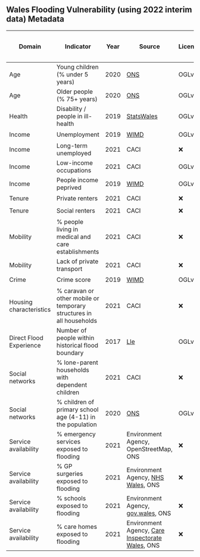 ## Wales Flooding Vulnerability (using 2022 interim data) Metadata

| Domain | Indicator | Year | Source | License | Indicator Code Added to `R/` | Data Added to `data/` |
| --- | --- | --- | --- | --- | --- | --- |
| Age | Young children (% under 5 years) | 2020 | [ONS](https://www.ons.gov.uk/peoplepopulationandcommunity/populationandmigration/populationestimates) | OGLv3 | :heavy_check_mark: | :heavy_check_mark: |
| Age |	Older people (% 75+ years) | 2020 | [ONS](https://www.ons.gov.uk/peoplepopulationandcommunity/populationandmigration/populationestimates) | OGLv3 | :heavy_check_mark: | :heavy_check_mark: |
| Health | Disability / people in ill-health | 2019 | [StatsWales](https://statswales.gov.wales/Catalogue/Community-Safety-and-Social-Inclusion/Welsh-Index-of-Multiple-Deprivation/WIMD-Indicator-data-2019) | OGLv3 | :heavy_check_mark: | :heavy_check_mark: |
| Income | Unemployment | 2019 | [WIMD](https://gov.wales/welsh-index-multiple-deprivation-full-index-update-ranks-2019) | OGLv3 | :heavy_check_mark: | :heavy_check_mark: |
| Income | Long-term unemployed | 2021 | CACI | :x: | :heavy_check_mark: | :heavy_check_mark: |
| Income | Low-income occupations | 2021 | CACI | OGLv3 | :heavy_check_mark: | :heavy_check_mark: |
| Income | People income peprived | 2019 | [WIMD](https://gov.wales/welsh-index-multiple-deprivation-full-index-update-ranks-2019) | OGLv3 | :heavy_check_mark: | :heavy_check_mark: |
| Tenure | Private renters | 2021 | CACI | :x: | :heavy_check_mark: | :heavy_check_mark: |
| Tenure | Social renters | 2021 | CACI | :x: | :heavy_check_mark: | :heavy_check_mark: |
| Mobility | % people living in medical and care establishments | 2021 | CACI | :x: | :heavy_check_mark: | :heavy_check_mark: |
| Mobility | Lack of private transport | 2021 | CACI | :x: | :heavy_check_mark: | :heavy_check_mark: |
| Crime | Crime score | 2019 | [WIMD](https://gov.wales/welsh-index-multiple-deprivation-full-index-update-ranks-2019) | OGLv3 | :heavy_check_mark: | :heavy_check_mark: |
| Housing characteristics | % caravan or other mobile or temporary structures in all households | 2021 | CACI | :x: | :heavy_check_mark: | :heavy_check_mark: |
| Direct Flood Experience | Number of people within historical flood boundary | 2017 | [Lle](https://lle.gov.wales/catalogue/item/HistoricFl/?lang=en) | OGLv2 | :heavy_check_mark: | :heavy_check_mark: |
| Social networks | % lone-parent households with dependent children |  2021 | CACI | :x: | :heavy_check_mark: | :heavy_check_mark: |
| Social networks | % children of primary school age (4-11) in the population | 2020 | [ONS](https://www.ons.gov.uk/peoplepopulationandcommunity/populationandmigration/populationestimates) | OGLv3 | :heavy_check_mark: | :heavy_check_mark: |
| Service availability | % emergency services exposed to flooding | 2021 | Environment Agency, OpenStreetMap, ONS | :x: | :heavy_check_mark: | :heavy_check_mark: |
| Service availability | % GP surgeries exposed to flooding | 2021 | Environment Agency, [NHS Wales](https://nwssp.nhs.wales/ourservices/primary-care-services/general-information/data-and-publications/gp-practice-analysis/), ONS | :x: | :heavy_check_mark: | :heavy_check_mark: |
| Service availability | % schools exposed to flooding | 2021 | Environment Agency, [gov.wales](https://gov.wales/address-list-schools), ONS | :x: | :heavy_check_mark: | :heavy_check_mark: |
| Service availability | % care homes exposed to flooding | 2021 | Environment Agency, [Care Inspectorate Wales](https://careinspectorate.wales/our-data), ONS | :x: | Data has been requested (25.03.22) | :x: |